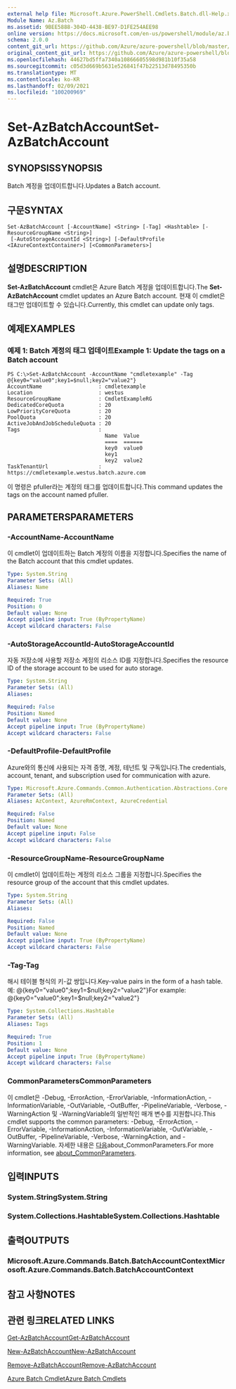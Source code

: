 ```yaml
---
external help file: Microsoft.Azure.PowerShell.Cmdlets.Batch.dll-Help.xml
Module Name: Az.Batch
ms.assetid: 9BEE5888-304D-4438-BE97-D1FE254AEE98
online version: https://docs.microsoft.com/en-us/powershell/module/az.batch/set-azbatchaccount
schema: 2.0.0
content_git_url: https://github.com/Azure/azure-powershell/blob/master/src/Batch/Batch/help/Set-AzBatchAccount.md
original_content_git_url: https://github.com/Azure/azure-powershell/blob/master/src/Batch/Batch/help/Set-AzBatchAccount.md
ms.openlocfilehash: 44627bd5ffa7340a10866605598d981b10f35a58
ms.sourcegitcommit: c05d3d669b5631e526841f47b22513d78495350b
ms.translationtype: MT
ms.contentlocale: ko-KR
ms.lasthandoff: 02/09/2021
ms.locfileid: "100200969"
---
```

# <span data-ttu-id="cf6c2-101">Set-AzBatchAccount</span><span class="sxs-lookup"><span data-stu-id="cf6c2-101">Set-AzBatchAccount</span></span>

## <span data-ttu-id="cf6c2-102">SYNOPSIS</span><span class="sxs-lookup"><span data-stu-id="cf6c2-102">SYNOPSIS</span></span>
<span data-ttu-id="cf6c2-103">Batch 계정을 업데이트합니다.</span><span class="sxs-lookup"><span data-stu-id="cf6c2-103">Updates a Batch account.</span></span>

## <span data-ttu-id="cf6c2-104">구문</span><span class="sxs-lookup"><span data-stu-id="cf6c2-104">SYNTAX</span></span>

```
Set-AzBatchAccount [-AccountName] <String> [-Tag] <Hashtable> [-ResourceGroupName <String>]
 [-AutoStorageAccountId <String>] [-DefaultProfile <IAzureContextContainer>] [<CommonParameters>]
```

## <span data-ttu-id="cf6c2-105">설명</span><span class="sxs-lookup"><span data-stu-id="cf6c2-105">DESCRIPTION</span></span>
<span data-ttu-id="cf6c2-106">**Set-AzBatchAccount** cmdlet은 Azure Batch 계정을 업데이트합니다.</span><span class="sxs-lookup"><span data-stu-id="cf6c2-106">The **Set-AzBatchAccount** cmdlet updates an Azure Batch account.</span></span>
<span data-ttu-id="cf6c2-107">현재 이 cmdlet은 태그만 업데이트할 수 있습니다.</span><span class="sxs-lookup"><span data-stu-id="cf6c2-107">Currently, this cmdlet can update only tags.</span></span>

## <span data-ttu-id="cf6c2-108">예제</span><span class="sxs-lookup"><span data-stu-id="cf6c2-108">EXAMPLES</span></span>

### <span data-ttu-id="cf6c2-109">예제 1: Batch 계정의 태그 업데이트</span><span class="sxs-lookup"><span data-stu-id="cf6c2-109">Example 1: Update the tags on a Batch account</span></span>
```
PS C:\>Set-AzBatchAccount -AccountName "cmdletexample" -Tag @{key0="value0";key1=$null;key2="value2"}
AccountName                  : cmdletexample
Location                     : westus
ResourceGroupName            : CmdletExampleRG
DedicatedCoreQuota           : 20
LowPriorityCoreQuota         : 20
PoolQuota                    : 20
ActiveJobAndJobScheduleQuota : 20
Tags                         :
                               Name  Value
                               ====  ======
                               key0  value0
                               key1
                               key2  value2
TaskTenantUrl                : https://cmdletexample.westus.batch.azure.com
```

<span data-ttu-id="cf6c2-110">이 명령은 pfuller라는 계정의 태그를 업데이트합니다.</span><span class="sxs-lookup"><span data-stu-id="cf6c2-110">This command updates the tags on the account named pfuller.</span></span>

## <span data-ttu-id="cf6c2-111">PARAMETERS</span><span class="sxs-lookup"><span data-stu-id="cf6c2-111">PARAMETERS</span></span>

### <span data-ttu-id="cf6c2-112">-AccountName</span><span class="sxs-lookup"><span data-stu-id="cf6c2-112">-AccountName</span></span>
<span data-ttu-id="cf6c2-113">이 cmdlet이 업데이트하는 Batch 계정의 이름을 지정합니다.</span><span class="sxs-lookup"><span data-stu-id="cf6c2-113">Specifies the name of the Batch account that this cmdlet updates.</span></span>

```yaml
Type: System.String
Parameter Sets: (All)
Aliases: Name

Required: True
Position: 0
Default value: None
Accept pipeline input: True (ByPropertyName)
Accept wildcard characters: False
```

### <span data-ttu-id="cf6c2-114">-AutoStorageAccountId</span><span class="sxs-lookup"><span data-stu-id="cf6c2-114">-AutoStorageAccountId</span></span>
<span data-ttu-id="cf6c2-115">자동 저장소에 사용할 저장소 계정의 리소스 ID를 지정합니다.</span><span class="sxs-lookup"><span data-stu-id="cf6c2-115">Specifies the resource ID of the storage account to be used for auto storage.</span></span>

```yaml
Type: System.String
Parameter Sets: (All)
Aliases:

Required: False
Position: Named
Default value: None
Accept pipeline input: True (ByPropertyName)
Accept wildcard characters: False
```

### <span data-ttu-id="cf6c2-116">-DefaultProfile</span><span class="sxs-lookup"><span data-stu-id="cf6c2-116">-DefaultProfile</span></span>
<span data-ttu-id="cf6c2-117">Azure와의 통신에 사용되는 자격 증명, 계정, 테넌트 및 구독입니다.</span><span class="sxs-lookup"><span data-stu-id="cf6c2-117">The credentials, account, tenant, and subscription used for communication with azure.</span></span>

```yaml
Type: Microsoft.Azure.Commands.Common.Authentication.Abstractions.Core.IAzureContextContainer
Parameter Sets: (All)
Aliases: AzContext, AzureRmContext, AzureCredential

Required: False
Position: Named
Default value: None
Accept pipeline input: False
Accept wildcard characters: False
```

### <span data-ttu-id="cf6c2-118">-ResourceGroupName</span><span class="sxs-lookup"><span data-stu-id="cf6c2-118">-ResourceGroupName</span></span>
<span data-ttu-id="cf6c2-119">이 cmdlet이 업데이트하는 계정의 리소스 그룹을 지정합니다.</span><span class="sxs-lookup"><span data-stu-id="cf6c2-119">Specifies the resource group of the account that this cmdlet updates.</span></span>

```yaml
Type: System.String
Parameter Sets: (All)
Aliases:

Required: False
Position: Named
Default value: None
Accept pipeline input: True (ByPropertyName)
Accept wildcard characters: False
```

### <span data-ttu-id="cf6c2-120">-Tag</span><span class="sxs-lookup"><span data-stu-id="cf6c2-120">-Tag</span></span>
<span data-ttu-id="cf6c2-121">해시 테이블 형식의 키-값 쌍입니다.</span><span class="sxs-lookup"><span data-stu-id="cf6c2-121">Key-value pairs in the form of a hash table.</span></span> <span data-ttu-id="cf6c2-122">예: @{key0="value0";key1=$null;key2="value2"}</span><span class="sxs-lookup"><span data-stu-id="cf6c2-122">For example: @{key0="value0";key1=$null;key2="value2"}</span></span>

```yaml
Type: System.Collections.Hashtable
Parameter Sets: (All)
Aliases: Tags

Required: True
Position: 1
Default value: None
Accept pipeline input: True (ByPropertyName)
Accept wildcard characters: False
```

### <span data-ttu-id="cf6c2-123">CommonParameters</span><span class="sxs-lookup"><span data-stu-id="cf6c2-123">CommonParameters</span></span>
<span data-ttu-id="cf6c2-124">이 cmdlet은 -Debug, -ErrorAction, -ErrorVariable, -InformationAction, -InformationVariable, -OutVariable, -OutBuffer, -PipelineVariable, -Verbose, -WarningAction 및 -WarningVariable의 일반적인 매개 변수를 지원합니다.</span><span class="sxs-lookup"><span data-stu-id="cf6c2-124">This cmdlet supports the common parameters: -Debug, -ErrorAction, -ErrorVariable, -InformationAction, -InformationVariable, -OutVariable, -OutBuffer, -PipelineVariable, -Verbose, -WarningAction, and -WarningVariable.</span></span> <span data-ttu-id="cf6c2-125">자세한 내용은 [다음](http://go.microsoft.com/fwlink/?LinkID=113216)about_CommonParameters.</span><span class="sxs-lookup"><span data-stu-id="cf6c2-125">For more information, see [about_CommonParameters](http://go.microsoft.com/fwlink/?LinkID=113216).</span></span>

## <span data-ttu-id="cf6c2-126">입력</span><span class="sxs-lookup"><span data-stu-id="cf6c2-126">INPUTS</span></span>

### <span data-ttu-id="cf6c2-127">System.String</span><span class="sxs-lookup"><span data-stu-id="cf6c2-127">System.String</span></span>

### <span data-ttu-id="cf6c2-128">System.Collections.Hashtable</span><span class="sxs-lookup"><span data-stu-id="cf6c2-128">System.Collections.Hashtable</span></span>

## <span data-ttu-id="cf6c2-129">출력</span><span class="sxs-lookup"><span data-stu-id="cf6c2-129">OUTPUTS</span></span>

### <span data-ttu-id="cf6c2-130">Microsoft.Azure.Commands.Batch.BatchAccountContext</span><span class="sxs-lookup"><span data-stu-id="cf6c2-130">Microsoft.Azure.Commands.Batch.BatchAccountContext</span></span>

## <span data-ttu-id="cf6c2-131">참고 사항</span><span class="sxs-lookup"><span data-stu-id="cf6c2-131">NOTES</span></span>

## <span data-ttu-id="cf6c2-132">관련 링크</span><span class="sxs-lookup"><span data-stu-id="cf6c2-132">RELATED LINKS</span></span>

[<span data-ttu-id="cf6c2-133">Get-AzBatchAccount</span><span class="sxs-lookup"><span data-stu-id="cf6c2-133">Get-AzBatchAccount</span></span>](./Get-AzBatchAccount.md)

[<span data-ttu-id="cf6c2-134">New-AzBatchAccount</span><span class="sxs-lookup"><span data-stu-id="cf6c2-134">New-AzBatchAccount</span></span>](./New-AzBatchAccount.md)

[<span data-ttu-id="cf6c2-135">Remove-AzBatchAccount</span><span class="sxs-lookup"><span data-stu-id="cf6c2-135">Remove-AzBatchAccount</span></span>](./Remove-AzBatchAccount.md)

[<span data-ttu-id="cf6c2-136">Azure Batch Cmdlet</span><span class="sxs-lookup"><span data-stu-id="cf6c2-136">Azure Batch Cmdlets</span></span>](/powershell/module/Az.Batch/)
